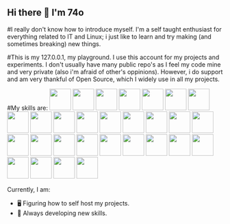 ## Hi there 👋 I'm 74o

#I really don't know how to introduce myself.
I'm a self taught enthusiast for everything related to IT and Linux; i just like to learn and try making (and sometimes breaking) new things.
<!--
As i never liked to follow the *conventional* path (neither in the academic world nor in the professional) I had to build myself a set of skills as long as i learn  or discover new concepts in the way; leading me to have a wide range of knowledge
I have never had **yet** a serious job in IT, *which i'd love to*, hence my lack of experience in many areas; but i'm igger to adopt new methodologies and am capable of adapting myself to any working environment. I'm all about learning new stuff after all!
-->
#This is my 127.0.0.1, my playground. 
I use this account for my projects and experiments.
I don't usually have many public repo's as I feel my code mine and very private (also i'm afraid of other's oppinions). However, i do support and am very thankful of Open Source, which I widely use in all my projects. 

#My skills are:
[<img src="https://raw.githubusercontent.com/marwin1991/profile-technology-icons/refs/heads/main/icons/http.png" width="50">](https://raw.githubusercontent.com/marwin1991/profile-technology-icons/refs/heads/main/icons/http.png)
[<img src="https://raw.githubusercontent.com/marwin1991/profile-technology-icons/refs/heads/main/icons/rest.png" width="50">](https://raw.githubusercontent.com/marwin1991/profile-technology-icons/refs/heads/main/icons/rest.png)
[<img src="https://raw.githubusercontent.com/marwin1991/profile-technology-icons/refs/heads/main/icons/git.png" width="50">](https://raw.githubusercontent.com/marwin1991/profile-technology-icons/refs/heads/main/icons/git.png)
[<img src="https://raw.githubusercontent.com/marwin1991/profile-technology-icons/refs/heads/main/icons/github.png" width="50">](https://raw.githubusercontent.com/marwin1991/profile-technology-icons/refs/heads/main/icons/github.png)
[<img src="https://raw.githubusercontent.com/marwin1991/profile-technology-icons/refs/heads/main/icons/vim.png" width="50">](https://raw.githubusercontent.com/marwin1991/profile-technology-icons/refs/heads/main/icons/vim.png)
[<img src="https://raw.githubusercontent.com/marwin1991/profile-technology-icons/refs/heads/main/icons/visual_studio_code.png" width="50">](https://raw.githubusercontent.com/marwin1991/profile-technology-icons/refs/heads/main/icons/visual_studio_code.png)
[<img src="https://raw.githubusercontent.com/marwin1991/profile-technology-icons/refs/heads/main/icons/atom.png" width="50">](https://raw.githubusercontent.com/marwin1991/profile-technology-icons/refs/heads/main/icons/atom.png)
[<img src="https://raw.githubusercontent.com/marwin1991/profile-technology-icons/refs/heads/main/icons/sublime_text.png" width="50">](https://raw.githubusercontent.com/marwin1991/profile-technology-icons/refs/heads/main/icons/sublime_text.png)
[<img src="https://raw.githubusercontent.com/marwin1991/profile-technology-icons/refs/heads/main/icons/postman.png" width="50">](https://raw.githubusercontent.com/marwin1991/profile-technology-icons/refs/heads/main/icons/postman.png)
[<img src="https://raw.githubusercontent.com/marwin1991/profile-technology-icons/refs/heads/main/icons/neovim.png" width="50">](https://raw.githubusercontent.com/marwin1991/profile-technology-icons/refs/heads/main/icons/neovim.png)
[<img src="https://raw.githubusercontent.com/marwin1991/profile-technology-icons/refs/heads/main/icons/html.png" width="50">](https://raw.githubusercontent.com/marwin1991/profile-technology-icons/refs/heads/main/icons/html.png)
[<img src="https://raw.githubusercontent.com/marwin1991/profile-technology-icons/refs/heads/main/icons/css.png" width="50">](https://raw.githubusercontent.com/marwin1991/profile-technology-icons/refs/heads/main/icons/css.png)
[<img src="https://raw.githubusercontent.com/marwin1991/profile-technology-icons/refs/heads/main/icons/bootstrap.png" width="50">](https://raw.githubusercontent.com/marwin1991/profile-technology-icons/refs/heads/main/icons/bootstrap.png)
[<img src="https://raw.githubusercontent.com/marwin1991/profile-technology-icons/refs/heads/main/icons/wordpress.png" width="50">](https://raw.githubusercontent.com/marwin1991/profile-technology-icons/refs/heads/main/icons/wordpress.png)
[<img src="https://raw.githubusercontent.com/marwin1991/profile-technology-icons/refs/heads/main/icons/canva.png" width="50">](https://raw.githubusercontent.com/marwin1991/profile-technology-icons/refs/heads/main/icons/canva.png)
[<img src="https://raw.githubusercontent.com/marwin1991/profile-technology-icons/refs/heads/main/icons/javascript.png" width="50">](https://raw.githubusercontent.com/marwin1991/profile-technology-icons/refs/heads/main/icons/javascript.png)
[<img src="https://raw.githubusercontent.com/marwin1991/profile-technology-icons/refs/heads/main/icons/lua.png" width="50">](https://raw.githubusercontent.com/marwin1991/profile-technology-icons/refs/heads/main/icons/lua.png)
[<img src="https://raw.githubusercontent.com/marwin1991/profile-technology-icons/refs/heads/main/icons/python.png" width="50">](https://raw.githubusercontent.com/marwin1991/profile-technology-icons/refs/heads/main/icons/python.png)
[<img src="https://raw.githubusercontent.com/marwin1991/profile-technology-icons/refs/heads/main/icons/php_(elephpant).png" width="50">](https://raw.githubusercontent.com/marwin1991/profile-technology-icons/refs/heads/main/icons/php_(elephpant).png)
[<img src="https://raw.githubusercontent.com/marwin1991/profile-technology-icons/refs/heads/main/icons/mysql.png" width="50">](https://raw.githubusercontent.com/marwin1991/profile-technology-icons/refs/heads/main/icons/mysql.png)
[<img src="https://raw.githubusercontent.com/marwin1991/profile-technology-icons/refs/heads/main/icons/windows.png" width="50">](https://raw.githubusercontent.com/marwin1991/profile-technology-icons/refs/heads/main/icons/windows.png)
[<img src="https://raw.githubusercontent.com/marwin1991/profile-technology-icons/refs/heads/main/icons/linux.png" width="50">](https://raw.githubusercontent.com/marwin1991/profile-technology-icons/refs/heads/main/icons/linux.png)
[<img src="https://raw.githubusercontent.com/marwin1991/profile-technology-icons/refs/heads/main/icons/ubuntu.png" width="50">](https://raw.githubusercontent.com/marwin1991/profile-technology-icons/refs/heads/main/icons/ubuntu.png)
[<img src="https://raw.githubusercontent.com/marwin1991/profile-technology-icons/refs/heads/main/icons/arch_linux.png" width="50">](https://raw.githubusercontent.com/marwin1991/profile-technology-icons/refs/heads/main/icons/arch_linux.png)
[<img src="https://raw.githubusercontent.com/marwin1991/profile-technology-icons/refs/heads/main/icons/linux_mint.png" width="50">](https://raw.githubusercontent.com/marwin1991/profile-technology-icons/refs/heads/main/icons/linux_mint.png)
[<img src="https://raw.githubusercontent.com/marwin1991/profile-technology-icons/refs/heads/main/icons/kali_linux.png" width="50">](https://raw.githubusercontent.com/marwin1991/profile-technology-icons/refs/heads/main/icons/kali_linux.png)
[<img src="https://raw.githubusercontent.com/marwin1991/profile-technology-icons/refs/heads/main/icons/arduino.png" width="50">](https://raw.githubusercontent.com/marwin1991/profile-technology-icons/refs/heads/main/icons/arduino.png)
[<img src="https://raw.githubusercontent.com/marwin1991/profile-technology-icons/refs/heads/main/icons/raspberri_pi.png" width="50">](https://raw.githubusercontent.com/marwin1991/profile-technology-icons/refs/heads/main/icons/raspberri_pi.png)
[<img src="https://raw.githubusercontent.com/marwin1991/profile-technology-icons/refs/heads/main/icons/mqtt.png" width="50">](https://raw.githubusercontent.com/marwin1991/profile-technology-icons/refs/heads/main/icons/mqtt.png)

Currently, I am:
- 🖥️ Figuring how to self host my projects.
- 🧠 Always developing new skills.

